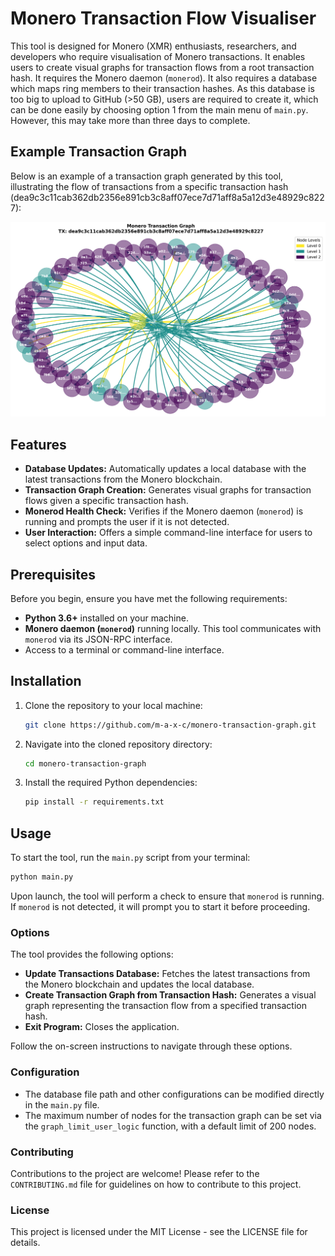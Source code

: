 # Monero Transaction Flow Visualiser

This tool is designed for Monero (XMR) enthusiasts, researchers, and developers who require visualisation of Monero transactions. It enables users to  create visual graphs for transaction flows from a root transaction hash. It requires the Monero daemon (`monerod`). It also requires a database which maps ring members to their transaction hashes. As this database is too big to upload to GitHub (>50 GB), users are required to create it, which can be done easily by choosing option 1 from the main menu of `main.py`. However, this may take more than three days to complete.

## Example Transaction Graph

Below is an example of a transaction graph generated by this tool, illustrating the flow of transactions from a specific transaction hash (dea9c3c11cab362db2356e891cb3c8aff07ece7d71aff8a5a12d3e48929c8227):

![Example Transaction Graph](examples/tx_graph_example.png)


## Features

- **Database Updates:** Automatically updates a local database with the latest transactions from the Monero blockchain.
- **Transaction Graph Creation:** Generates visual graphs for transaction flows given a specific transaction hash.
- **Monerod Health Check:** Verifies if the Monero daemon (`monerod`) is running and prompts the user if it is not detected.
- **User Interaction:** Offers a simple command-line interface for users to select options and input data.

## Prerequisites

Before you begin, ensure you have met the following requirements:

- **Python 3.6+** installed on your machine.
- **Monero daemon (`monerod`)** running locally. This tool communicates with `monerod` via its JSON-RPC interface.
- Access to a terminal or command-line interface.

## Installation

1. Clone the repository to your local machine:
    ```bash
    git clone https://github.com/m-a-x-c/monero-transaction-graph.git
    ```

2. Navigate into the cloned repository directory:
    ```bash
    cd monero-transaction-graph
    ```

3. Install the required Python dependencies:
    ```bash
    pip install -r requirements.txt
    ```

## Usage

To start the tool, run the `main.py` script from your terminal:

```bash
python main.py
```

Upon launch, the tool will perform a check to ensure that `monerod` is running. If `monerod` is not detected, it will prompt you to start it before proceeding.

### Options

The tool provides the following options:

- **Update Transactions Database:** Fetches the latest transactions from the Monero blockchain and updates the local database.
- **Create Transaction Graph from Transaction Hash:** Generates a visual graph representing the transaction flow from a specified transaction hash.
- **Exit Program:** Closes the application.

Follow the on-screen instructions to navigate through these options.

### Configuration

- The database file path and other configurations can be modified directly in the `main.py` file.
- The maximum number of nodes for the transaction graph can be set via the `graph_limit_user_logic` function, with a default limit of 200 nodes.

### Contributing

Contributions to the project are welcome! Please refer to the `CONTRIBUTING.md` file for guidelines on how to contribute to this project.

### License

This project is licensed under the MIT License - see the LICENSE file for details.
